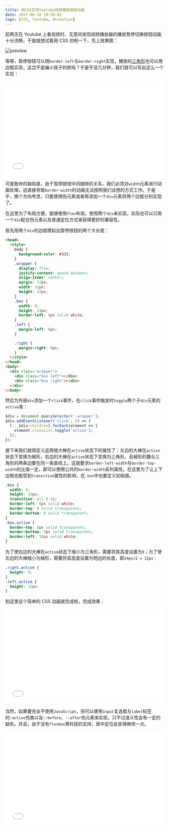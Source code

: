 ```yaml
---
title: 纯CSS实现Youtube视频播放按钮动画
date: 2017-06-18 19:28:02
tags: [CSS, Youtube, Animation]
---
```

前两天在 Youtube 上看视频时，无意间发现视频播放器的播放暂停切换按钮动画十分流畅，于是就想试着用 CSS 仿制一下，先上效果图：

<img src="http://ot8662avo.bkt.clouddn.com/17-7-26/89316020.jpg" alt="preview" style="display: block; margin: 0 auto;">

等等，暂停按钮可以用`border-left`与`border-right`实现，播放的[三角形](https://css-tricks.com/examples/ShapesOfCSS/)也可以用边框实现，这岂不是骗小孩子的把戏？于是乎没几分钟，我们就可以写出这么一个实现：
<!-- more -->
<iframe width="100%" height="300" src="//jsfiddle.net/Nikaple/3585q1dd/3/embedded/" allowfullscreen="allowfullscreen" frameborder="0"></iframe>

可是致命的缺陷是，由于暂停按钮中间缝隙的关系，我们必须对`width`元素进行动画处理，这直接导致`border-width`的动画无法按照我们设想的方式工作。于是乎，换个方向考虑，只能使用伪元素或者再添加一个`div`元素将两个边框分别实现了。

在这里为了布局方便，能够使用`flex`布局，使用两个`div`来实现，实际也可以只用一个`div`配合伪元素以及普通定位方式来获得更好的兼容性。

首先用两个`div`的边框模拟出暂停按钮的两个大长棍：

```html
<head>
  <style>
    body {
      background-color: #333;
    }
    .wrapper {
      display: flex;
      justify-content: space-between;
      align-items: center;
      margin: 32px;
      width: 32px;
      height: 32px;
    }
    .box {
      width: 0;
      height: 24px;
      border-left: 8px solid white;
    }
    .left {
      margin-left: 6px;
    }

    .right {
      margin-right: 6px;
    }
  </style>
</head>
<body>
  <div class="wrapper">
    <div class="box left"></div>
    <div class="box right"></div>
  </div>
</body>
```

然后为外层`div`添加一个`click`事件，在`click`事件触发时`toggle`两个子`div`元素的`active`类：

```javascript
$div = document.querySelector('.wrapper');
$div.addEventListener('click', () => {
  [...$div.children].forEach(element => {
    element.classList.toggle('active');
  });
});
```

接下来我们就得定义这两根大棒在`active`状态下的属性了：左边的大棒在`active`状态下变换为梯形，右边的大棒在`active`状态下变换为三角形，且梯形的腰与三角形的两条边要在同一条直线上。这就要求`border-left-width`与`border-top-width`的比值一定，即可以使用公共的`border-width`系列属性。在这里为了让上下边框也能受到`transition`属性的影响，在`.box`中也要定义初始值。

```css
.box {
  width: 0;
  height: 24px;
  transition: all 0.2s;
  border-left: 8px solid white;
  border-top: 0 solid transparent;
  border-bottom: 0 solid transparent;
}
.box.active {
  border-top: 6px solid transparent;
  border-bottom: 6px solid transparent;
  border-left: 10px solid white;
}
```

为了使右边的大棒在`active`状态下缩小为三角形，需要将其高度设置为`0`；为了使左边的大棒缩小为梯形，需要将其高度设置为短边的长度，即`24px/2 = 12px`：

```css
.right.active {
  height: 0;
}
.left.active {
  height: 12px;
}
```

到这里这个简单的 CSS 动画就完成啦，完成效果：

<iframe width="100%" height="300" src="//jsfiddle.net/Nikaple/4dodckc5/3/embedded/" allowfullscreen="allowfullscreen" frameborder="0"></iframe>



当然，如果要完全不使用`JavaScript`，则可以使用`input`复选框与`label`标签的`:active`伪类以及`::before`、`::after`伪元素来实现，只不过语义性会有一定的缺失。并且，由于没有`flexbox`黑科技的支持，居中定位会变得麻烦一点。

<iframe width="100%" height="300" src="//jsfiddle.net/Nikaple/4dodckc5/4/embedded/" allowfullscreen="allowfullscreen" frameborder="0"></iframe>
